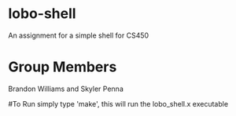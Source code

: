 # lobo-shell
An assignment for a simple shell for CS450

# Group Members
Brandon Williams and Skyler Penna

#To Run
simply type 'make', this will run the lobo_shell.x executable 

